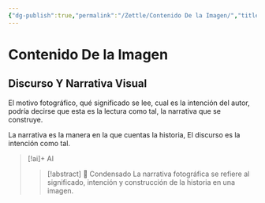 ```yaml
---
{"dg-publish":true,"permalink":"/Zettle/Contenido De la Imagen/","title":"Contenido De la Imagen","tags":["Idea,"],"created":"2023-04-24T16:36:40.052-05:00","updated":"2023-08-26T20:25:33.473-05:00"}
---
```



# Contenido De la Imagen

## Discurso Y Narrativa Visual

El motivo fotográfico, qué significado se lee, cual es la intención del autor, podría decirse que esta es la lectura como tal, la narrativa que se construye.

La narrativa es la manera en la que cuentas la historia, El discurso es la intención como tal.

> [!ai]+ AI
>
> > [!abstract] 📖 Condensado
> > La narrativa fotográfica se refiere al significado, intención y construcción de la historia en una imagen.


